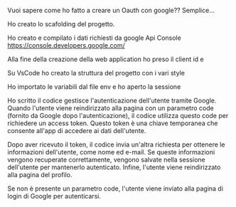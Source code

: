 Vuoi sapere come ho fatto a creare un Oauth con google?? Semplice...

Ho creato lo scafolding del progetto.

Ho creato e compilato i dati richiesti da google Api Console
https://console.developers.google.com/

Alla fine della creazione della web application ho preso il client id e 

Su VsCode ho creato la struttura del progetto con i vari style

Ho importato le variabili dal file env e ho aperto la sessione

Ho scritto il codice gestisce l'autenticazione dell'utente tramite Google. Quando l'utente viene reindirizzato alla pagina con un parametro code (fornito da Google dopo l'autenticazione), il codice utilizza questo code per richiedere un access token. Questo token è una chiave temporanea che consente all'app di accedere ai dati dell'utente.

Dopo aver ricevuto il token, il codice invia un'altra richiesta per ottenere le informazioni dell'utente, come nome ed e-mail. Se queste informazioni vengono recuperate correttamente, vengono salvate nella sessione dell'utente per mantenerlo autenticato. Infine, l'utente viene reindirizzato alla pagina del profilo.

Se non è presente un parametro code, l'utente viene inviato alla pagina di login di Google per autenticarsi.

